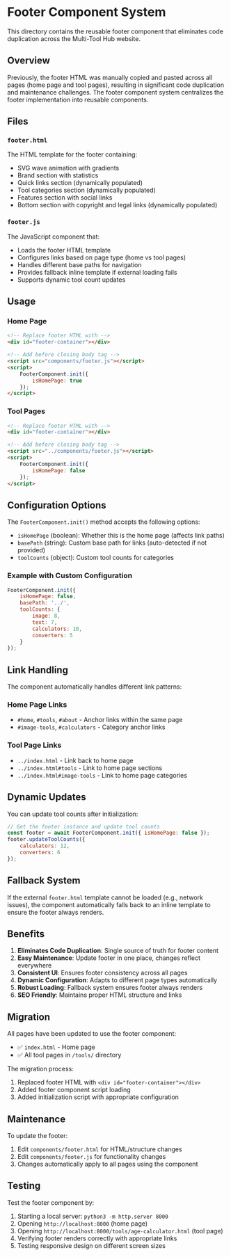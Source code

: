 # Footer Component System

This directory contains the reusable footer component that eliminates code duplication across the Multi-Tool Hub website.

## Overview

Previously, the footer HTML was manually copied and pasted across all pages (home page and tool pages), resulting in significant code duplication and maintenance challenges. The footer component system centralizes the footer implementation into reusable components.

## Files

### `footer.html`
The HTML template for the footer containing:
- SVG wave animation with gradients
- Brand section with statistics
- Quick links section (dynamically populated)
- Tool categories section (dynamically populated)
- Features section with social links
- Bottom section with copyright and legal links (dynamically populated)

### `footer.js`
The JavaScript component that:
- Loads the footer HTML template
- Configures links based on page type (home vs tool pages)
- Handles different base paths for navigation
- Provides fallback inline template if external loading fails
- Supports dynamic tool count updates

## Usage

### Home Page
```html
<!-- Replace footer HTML with -->
<div id="footer-container"></div>

<!-- Add before closing body tag -->
<script src="components/footer.js"></script>
<script>
    FooterComponent.init({
        isHomePage: true
    });
</script>
```

### Tool Pages
```html
<!-- Replace footer HTML with -->
<div id="footer-container"></div>

<!-- Add before closing body tag -->
<script src="../components/footer.js"></script>
<script>
    FooterComponent.init({
        isHomePage: false
    });
</script>
```

## Configuration Options

The `FooterComponent.init()` method accepts the following options:

- `isHomePage` (boolean): Whether this is the home page (affects link paths)
- `basePath` (string): Custom base path for links (auto-detected if not provided)
- `toolCounts` (object): Custom tool counts for categories

### Example with Custom Configuration
```javascript
FooterComponent.init({
    isHomePage: false,
    basePath: '../',
    toolCounts: {
        image: 8,
        text: 7,
        calculators: 10,
        converters: 5
    }
});
```

## Link Handling

The component automatically handles different link patterns:

### Home Page Links
- `#home`, `#tools`, `#about` - Anchor links within the same page
- `#image-tools`, `#calculators` - Category anchor links

### Tool Page Links
- `../index.html` - Link back to home page
- `../index.html#tools` - Link to home page sections
- `../index.html#image-tools` - Link to home page categories

## Dynamic Updates

You can update tool counts after initialization:

```javascript
// Get the footer instance and update tool counts
const footer = await FooterComponent.init({ isHomePage: false });
footer.updateToolCounts({
    calculators: 12,
    converters: 6
});
```

## Fallback System

If the external `footer.html` template cannot be loaded (e.g., network issues), the component automatically falls back to an inline template to ensure the footer always renders.

## Benefits

1. **Eliminates Code Duplication**: Single source of truth for footer content
2. **Easy Maintenance**: Update footer in one place, changes reflect everywhere
3. **Consistent UI**: Ensures footer consistency across all pages
4. **Dynamic Configuration**: Adapts to different page types automatically
5. **Robust Loading**: Fallback system ensures footer always renders
6. **SEO Friendly**: Maintains proper HTML structure and links

## Migration

All pages have been updated to use the footer component:

- ✅ `index.html` - Home page
- ✅ All tool pages in `/tools/` directory

The migration process:
1. Replaced footer HTML with `<div id="footer-container"></div>`
2. Added footer component script loading
3. Added initialization script with appropriate configuration

## Maintenance

To update the footer:
1. Edit `components/footer.html` for HTML/structure changes
2. Edit `components/footer.js` for functionality changes
3. Changes automatically apply to all pages using the component

## Testing

Test the footer component by:
1. Starting a local server: `python3 -m http.server 8000`
2. Opening `http://localhost:8000` (home page)
3. Opening `http://localhost:8000/tools/age-calculator.html` (tool page)
4. Verifying footer renders correctly with appropriate links
5. Testing responsive design on different screen sizes
